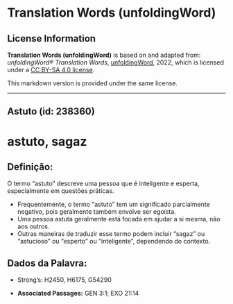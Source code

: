 # Translation Words (unfoldingWord)

## License Information

**Translation Words (unfoldingWord)** is based on and adapted from: _unfoldingWord® Translation Words_, [unfoldingWord](https://unfoldingword.org/utw), 2022, which is licensed under a [CC BY-SA 4.0 license](https://creativecommons.org/licenses/by-sa/4.0/legalcode.en).

This markdown version is provided under the same license.



--------------------------------

## Astuto (id: 238360)

astuto, sagaz
=============

Definição:
----------

O termo “astuto” descreve uma pessoa que é inteligente e esperta, especialmente em questões práticas.

* Frequentemente, o termo “astuto” tem um significado parcialmente negativo, pois geralmente também envolve ser egoísta.
* Uma pessoa astuta geralmente está focada em ajudar a si mesma, não aos outros.
* Outras maneiras de traduzir esse termo podem incluir “sagaz” ou “astucioso” ou “esperto” ou “inteligente”, dependendo do contexto.

Dados da Palavra:
-----------------

* Strong’s: H2450, H6175, G54290

* **Associated Passages:** GEN 3:1; EXO 21:14


